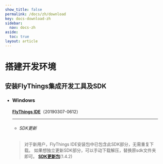 ```yaml
---
show_title: false
permalink: /docs/zh/download
key: docs-download-zh
sidebar:
  nav: docs-zh
aside:
  toc: true
layout: article
---
```

# 搭建开发环境
## 安装FlyThings集成开发工具及SDK

* ### Windows   
  [**FlyThings IDE**](http://download.zkswe.com/ide/flythings-ide-win32-win32-x86-setup.exe)（20190307-0612） 
  
  
  
  ------
  
  * ###### SDK更新  

   > 对于新用户，FlyThings IDE安装包中已包含此SDK部分，无需重复下载。 如果想独立更新SDK部分，可以手动下载解压，替换原sdk文件夹即可。 [**SDK更新包**](http://download.zkswe.com/ide/sdk.zip)(1.4.2)